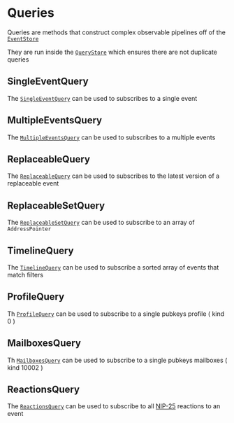 # Queries

Queries are methods that construct complex observable pipelines off of the [`EventStore`](./event-store.md)

They are run inside the [`QueryStore`](./query-store.md) which ensures there are not duplicate queries

## SingleEventQuery

The [`SingleEventQuery`](https://hzrd149.github.io/applesauce/typedoc/functions/applesauce_core.Queries.SingleEventQuery.html) can be used to subscribes to a single event

## MultipleEventsQuery

The [`MultipleEventsQuery`](https://hzrd149.github.io/applesauce/typedoc/functions/applesauce_core.Queries.MultipleEventsQuery.html) can be used to subscribes to a multiple events

## ReplaceableQuery

The [`ReplaceableQuery`](https://hzrd149.github.io/applesauce/typedoc/functions/applesauce_core.Queries.ReplaceableQuery.html) can be used to subscribes to the latest version of a replaceable event

## ReplaceableSetQuery

The [`ReplaceableSetQuery`](https://hzrd149.github.io/applesauce/typedoc/functions/applesauce_core.Queries.ReplaceableSetQuery.html) can be used to subscribe to an array of `AddressPointer`

## TimelineQuery

The [`TimelineQuery`](https://hzrd149.github.io/applesauce/typedoc/functions/applesauce_core.Queries.TimelineQuery.html) can be used to subscribe a sorted array of events that match filters

## ProfileQuery

Th [`ProfileQuery`](https://hzrd149.github.io/applesauce/typedoc/functions/applesauce_core.Queries.ProfileQuery.html) can be used to subscribe to a single pubkeys profile ( kind 0 )

## MailboxesQuery

Th [`MailboxesQuery`](https://hzrd149.github.io/applesauce/typedoc/functions/applesauce_core.Queries.MailboxesQuery.html) can be used to subscribe to a single pubkeys mailboxes ( kind 10002 )

## ReactionsQuery

The [`ReactionsQuery`](https://hzrd149.github.io/applesauce/typedoc/functions/applesauce_core.Queries.ReactionsQuery.html) can be used to subscribe to all [NIP-25](https://github.com/nostr-protocol/nips/blob/master/25.md) reactions to an event
